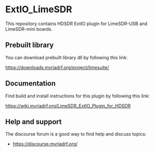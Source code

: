 # ExtIO_LimeSDR

This repository contains HDSDR ExtIO plugin for LimeSDR-USB and LimeSDR-mini boards.

## Prebuilt library

You can download prebuilt library dll by following this link:

https://downloads.myriadrf.org/project/limesuite/

## Documentation

Find build and install instructions for this plugin by following this link:

https://wiki.myriadrf.org/LimeSDR_ExtIO_Plugin_for_HDSDR

## Help and support

The discourse forum is a good way to find help and discuss topics:

* https://discourse.myriadrf.org/
